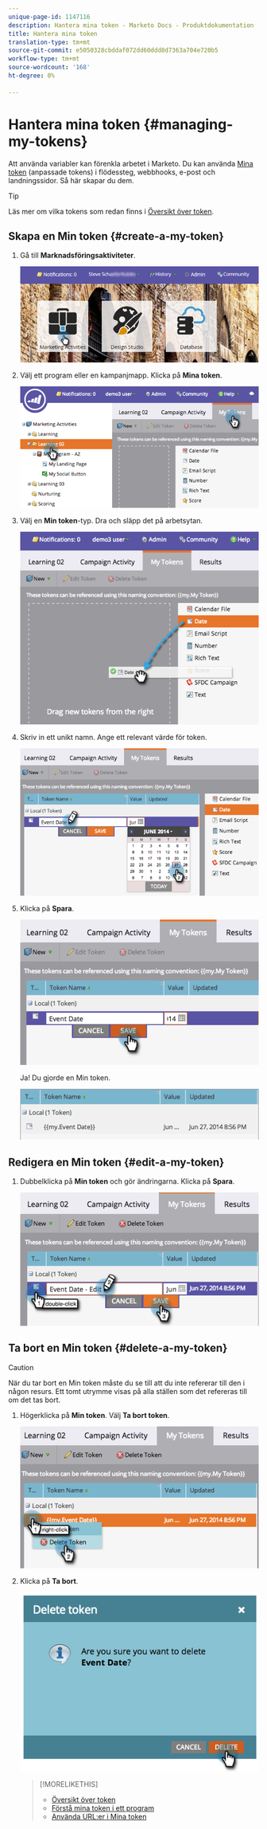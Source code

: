 ```yaml
---
unique-page-id: 1147116
description: Hantera mina token - Marketo Docs - Produktdokumentation
title: Hantera mina token
translation-type: tm+mt
source-git-commit: e5050328cbddaf072dd60ddd8d7363a704e720b5
workflow-type: tm+mt
source-wordcount: '168'
ht-degree: 0%

---
```



# Hantera mina token {#managing-my-tokens}

Att använda variabler kan förenkla arbetet i Marketo. Du kan använda [Mina token](/help/marketo/product-docs/core-marketo-concepts/programs/tokens/understanding-my-tokens-in-a-program.md) (anpassade tokens) i flödessteg, webbhooks, e-post och landningssidor. Så här skapar du dem.

>[!TIP]
>
>Läs mer om vilka tokens som redan finns i [Översikt över token](/help/marketo/product-docs/demand-generation/landing-pages/personalizing-landing-pages/tokens-overview.md).

## Skapa en Min token {#create-a-my-token}

1. Gå till **Marknadsföringsaktiviteter**.

   ![](assets/login-marketing-activities.png)

1. Välj ett program eller en kampanjmapp. Klicka på **Mina token**.

   ![](assets/image2014-9-18-12-3a4-3a27.png)

1. Välj en **Min token**-typ. Dra och släpp det på arbetsytan.

   ![](assets/image2014-9-18-12-3a4-3a39.png)

1. Skriv in ett unikt namn. Ange ett relevant värde för token.

   ![](assets/image2014-9-18-12-3a4-3a53.png)

1. Klicka på **Spara**.

   ![](assets/image2014-9-18-12-3a5-3a5.png)

   Ja! Du gjorde en Min token.

   ![](assets/image2014-9-18-12-3a5-3a15.png)

## Redigera en Min token {#edit-a-my-token}

1. Dubbelklicka på **Min token** och gör ändringarna. Klicka på **Spara**.

   ![](assets/image2014-9-18-12-3a5-3a45.png)

## Ta bort en Min token {#delete-a-my-token}

>[!CAUTION]
>
>När du tar bort en Min token måste du se till att du inte refererar till den i någon resurs. Ett tomt utrymme visas på alla ställen som det refereras till om det tas bort.

1. Högerklicka på **Min token**. Välj **Ta bort token**.

   ![](assets/image2014-9-18-12-3a7-3a24.png)

1. Klicka på **Ta bort**.

   ![](assets/image2014-9-18-12-3a7-3a31.png)

   >[!MORELIKETHIS]
   >
   >* [Översikt över token](/help/marketo/product-docs/demand-generation/landing-pages/personalizing-landing-pages/tokens-overview.md)
   >* [Förstå mina token i ett program](/help/marketo/product-docs/core-marketo-concepts/programs/tokens/understanding-my-tokens-in-a-program.md)
   >* [Använda URL:er i Mina token](/help/marketo/product-docs/email-marketing/general/using-tokens/using-urls-in-my-tokens.md)

